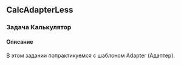 ## CalcAdapterLess
### Задача Калькулятор
#### Описание
В этом задании попрактикуемся с шаблоном Adapter (Адаптер). 
